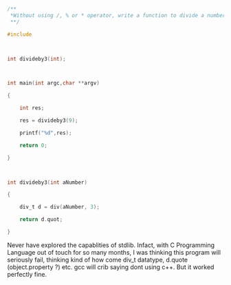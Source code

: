 ```c

/**
 *Without using /, % or * operator, write a function to divide a number by 3.
 **/

#include



int divideby3(int);



int main(int argc,char **argv)

{

	int res;

	res = divideby3(9);

	printf("%d",res);

	return 0;

}



int divideby3(int aNumber)

{

	div_t d = div(aNumber, 3);

	return d.quot;

}

```

Never have explored the capablities of stdlib. Infact, with C Programming
Language out of touch for so many months, I was thinking this program will
seriously fail, thinking kind of how come div_t datatype, d.quote
(object.property ?) etc. gcc will crib saying dont using c++. But it worked
perfectly fine.